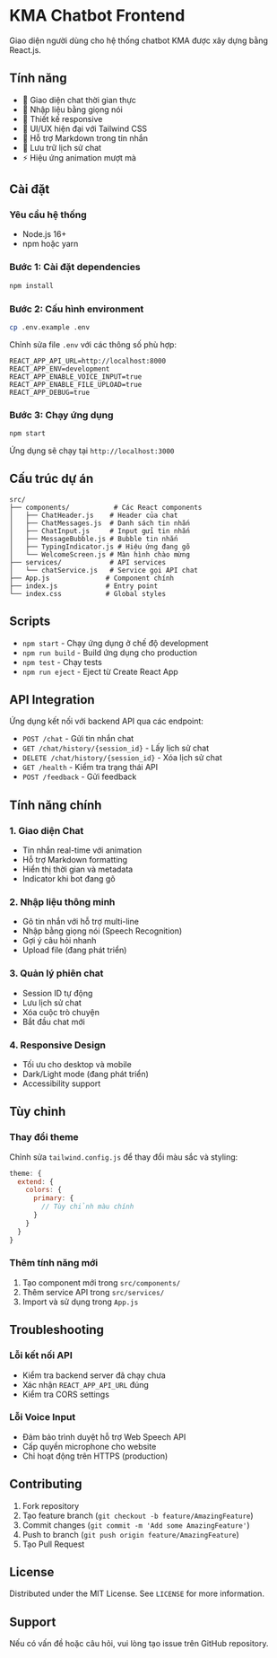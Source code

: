 # KMA Chatbot Frontend

Giao diện người dùng cho hệ thống chatbot KMA được xây dựng bằng React.js.

## Tính năng

- 🤖 Giao diện chat thời gian thực
- 🎤 Nhập liệu bằng giọng nói
- 📱 Thiết kế responsive
- 🎨 UI/UX hiện đại với Tailwind CSS
- 📝 Hỗ trợ Markdown trong tin nhắn
- 💾 Lưu trữ lịch sử chat
- ⚡ Hiệu ứng animation mượt mà

## Cài đặt

### Yêu cầu hệ thống
- Node.js 16+ 
- npm hoặc yarn

### Bước 1: Cài đặt dependencies
```bash
npm install
```

### Bước 2: Cấu hình environment
```bash
cp .env.example .env
```

Chỉnh sửa file `.env` với các thông số phù hợp:
```env
REACT_APP_API_URL=http://localhost:8000
REACT_APP_ENV=development
REACT_APP_ENABLE_VOICE_INPUT=true
REACT_APP_ENABLE_FILE_UPLOAD=true
REACT_APP_DEBUG=true
```

### Bước 3: Chạy ứng dụng
```bash
npm start
```

Ứng dụng sẽ chạy tại `http://localhost:3000`

## Cấu trúc dự án

```
src/
├── components/           # Các React components
│   ├── ChatHeader.js    # Header của chat
│   ├── ChatMessages.js  # Danh sách tin nhắn  
│   ├── ChatInput.js     # Input gửi tin nhắn
│   ├── MessageBubble.js # Bubble tin nhắn
│   ├── TypingIndicator.js # Hiệu ứng đang gõ
│   └── WelcomeScreen.js # Màn hình chào mừng
├── services/            # API services
│   └── chatService.js   # Service gọi API chat
├── App.js              # Component chính
├── index.js            # Entry point
└── index.css           # Global styles
```

## Scripts

- `npm start` - Chạy ứng dụng ở chế độ development
- `npm run build` - Build ứng dụng cho production
- `npm test` - Chạy tests
- `npm run eject` - Eject từ Create React App

## API Integration

Ứng dụng kết nối với backend API qua các endpoint:

- `POST /chat` - Gửi tin nhắn chat
- `GET /chat/history/{session_id}` - Lấy lịch sử chat
- `DELETE /chat/history/{session_id}` - Xóa lịch sử chat
- `GET /health` - Kiểm tra trạng thái API
- `POST /feedback` - Gửi feedback

## Tính năng chính

### 1. Giao diện Chat
- Tin nhắn real-time với animation
- Hỗ trợ Markdown formatting
- Hiển thị thời gian và metadata
- Indicator khi bot đang gõ

### 2. Nhập liệu thông minh
- Gõ tin nhắn với hỗ trợ multi-line
- Nhập bằng giọng nói (Speech Recognition)
- Gợi ý câu hỏi nhanh
- Upload file (đang phát triển)

### 3. Quản lý phiên chat
- Session ID tự động
- Lưu lịch sử chat
- Xóa cuộc trò chuyện
- Bắt đầu chat mới

### 4. Responsive Design
- Tối ưu cho desktop và mobile
- Dark/Light mode (đang phát triển)
- Accessibility support

## Tùy chỉnh

### Thay đổi theme
Chỉnh sửa `tailwind.config.js` để thay đổi màu sắc và styling:

```js
theme: {
  extend: {
    colors: {
      primary: {
        // Tùy chỉnh màu chính
      }
    }
  }
}
```

### Thêm tính năng mới
1. Tạo component mới trong `src/components/`
2. Thêm service API trong `src/services/`
3. Import và sử dụng trong `App.js`

## Troubleshooting

### Lỗi kết nối API
- Kiểm tra backend server đã chạy chưa
- Xác nhận `REACT_APP_API_URL` đúng
- Kiểm tra CORS settings

### Lỗi Voice Input
- Đảm bảo trình duyệt hỗ trợ Web Speech API
- Cấp quyền microphone cho website
- Chỉ hoạt động trên HTTPS (production)

## Contributing

1. Fork repository
2. Tạo feature branch (`git checkout -b feature/AmazingFeature`)
3. Commit changes (`git commit -m 'Add some AmazingFeature'`)
4. Push to branch (`git push origin feature/AmazingFeature`)
5. Tạo Pull Request

## License

Distributed under the MIT License. See `LICENSE` for more information.

## Support

Nếu có vấn đề hoặc câu hỏi, vui lòng tạo issue trên GitHub repository.
